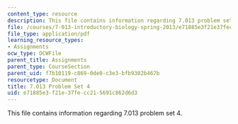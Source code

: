 ```yaml
---
content_type: resource
description: This file contains information regarding 7.013 problem set 4.
file: /courses/7-013-introductory-biology-spring-2013/e71885e3f21e37fecc215691c862d6d3_MIT7_013S13_Pset_4.pdf
file_type: application/pdf
learning_resource_types:
- Assignments
ocw_type: OCWFile
parent_title: Assignments
parent_type: CourseSection
parent_uid: f7b10119-c869-0de0-c3e3-bfb9302b467b
resourcetype: Document
title: 7.013 Problem Set 4
uid: e71885e3-f21e-37fe-cc21-5691c862d6d3
---
```

This file contains information regarding 7.013 problem set 4.

